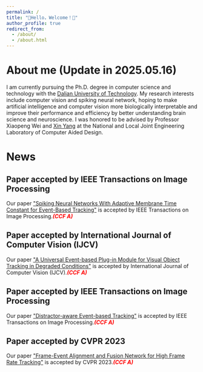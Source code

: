 ```yaml
---
permalink: /
title: "👋Hello，Welcome！👋"
author_profile: true
redirect_from: 
  - /about/
  - /about.html
---
```


# About me (Update in 2025.05.16)
I am currently pursuing the Ph.D. degree in computer science and technology with the [Dalian University of Technology](https://www.dlut.edu.cn/).
My research interests include computer vision and spiking neural network, hoping to make artificial intelligence and computer vision more biologically interpretable and improve their performance and efficiency by better understanding brain science and neuroscience.
I was honored to be advised by Professor Xiaopeng Wei and [Xin Yang](https://xinyangdut.github.io/) at the National and Local Joint Engineering Laboratory of Computer Aided Design.

# News
## Paper accepted by IEEE Transactions on Image Processing
Our paper ["Spiking Neural Networks With Adaptive Membrane Time Constant for Event-Based Tracking"]([https://link.springer.com/article/10.1007/s11263-023-01959-8](https://ieeexplore.ieee.org/abstract/document/10857949)) is accepted by IEEE Transactions on Image Processing.<font color=red><strong><em>(CCF A)</em></strong></font>
## Paper accepted by International Journal of Computer Vision (IJCV)
Our paper ["A Universal Event-based Plug-in Module for Visual Object Tracking in Degraded Conditions"](https://link.springer.com/article/10.1007/s11263-023-01959-8) is accepted by International Journal of Computer Vision (IJCV).<font color=red><strong><em>(CCF A)</em></strong></font>
## Paper accepted by IEEE Transactions on Image Processing
Our paper ["Distractor-aware Event-based Tracking"]([https://arxiv.org/pdf/2310.14194](https://ieeexplore.ieee.org/abstract/document/10299598)) is accepted by IEEE Transactions on Image Processing.<font color=red><strong><em>(CCF A)</em></strong></font>
## Paper accepted by CVPR 2023
Our paper ["Frame-Event Alignment and Fusion Network for High Frame Rate Tracking"]([https://arxiv.org/pdf/2305.15688](https://openaccess.thecvf.com/content/CVPR2023/html/Zhang_Frame-Event_Alignment_and_Fusion_Network_for_High_Frame_Rate_Tracking_CVPR_2023_paper.html)) is accepted by CVPR 2023.<font color=red><strong><em>(CCF A)</em></strong></font>
